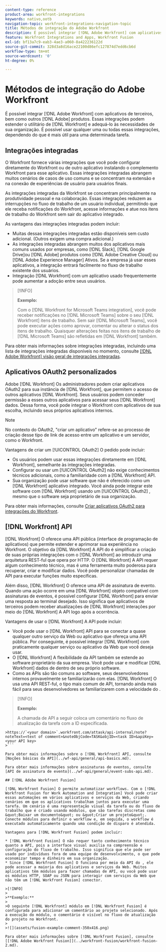 ```yaml
---
content-type: reference
product-area: workfront-integrations
keywords: nativo,ootb
navigation-topic: workfront-integrations-navigation-topic
title: Métodos de integração do Adobe Workfront
description: É possível integrar [!DNL Adobe Workfront] com aplicativos de terceiros. Essas integrações podem estender o utilitário de [!DNL Workfront] e adequá-lo às necessidades de sua organização. É possível usar qualquer uma ou todas essas integrações, dependendo do que é mais útil para uma determinada tarefa.
feature: Workfront Integrations and Apps, Workfront Fusion
exl-id: bf13a7c9-eab3-4ae3-a060-8a422236122d
source-git-commit: 328d3a8d16ace22100d86efc127874d7edd6cb6d
workflow-type: tm+mt
source-wordcount: '0'
ht-degree: 0%

---
```


# Métodos de integração do Adobe Workfront

É possível integrar [!DNL Adobe Workfront] com aplicativos de terceiros, bem como outros [!DNL Adobe] produtos. Essas integrações podem estender o utilitário de [!DNL Workfront] e adequá-lo às necessidades de sua organização. É possível usar qualquer uma ou todas essas integrações, dependendo do que é mais útil para uma determinada tarefa.

## Integrações integradas

O Workfront fornece várias integrações que você pode configurar diretamente do Workfront ou de outro aplicativo instalando o complemento Workfront para esse aplicativo. Essas integrações integradas abrangem muitos cenários de casos de uso comuns e se concentram na extensão e na conexão de experiências de usuário para usuários finais.

As integrações integradas da Workfront se concentram principalmente na produtividade pessoal e na colaboração. Essas integrações reduzem as interrupções no fluxo de trabalho de um usuário individual, permitindo que ele receba notificações do Workfront, acesse informações e atue nos itens de trabalho do Workfront sem sair do aplicativo integrado.

As vantagens das integrações integradas podem incluir:

* Muitas dessas integrações integradas estão disponíveis sem custo adicional. (Outros exigem uma compra adicional.)
* As integrações integradas abrangem muitos dos aplicativos mais comuns usados por empresas, como [!DNL Slack], [!DNL Google Drive]ou [!DNL Adobe] produtos como [!DNL Adobe Creative Cloud] ou [!DNL Adobe Experience Manager] Ativos. Se a empresa já usar esses aplicativos, a integração entrará facilmente no fluxo de trabalho existente dos usuários.
* Integração [!DNL Workfront] com um aplicativo usado frequentemente pode aumentar a adoção entre seus usuários.

>[!INFO]
>
>**Exemplo:**
>
>Com o [!DNL Workfront for Microsoft Teams integration], você pode receber notificações no [!DNL Microsoft Teams] sobre o seu [!DNL Workfront] itens de trabalho. Sem sair [!DNL Microsoft Teams], você pode executar ações como aprovar, comentar ou alterar o status dos itens de trabalho. Quaisquer alterações feitas nos itens de trabalho de [!DNL Microsoft Teams] são refletidas em [!DNL Workfront] também.

Para obter mais informações sobre integrações integradas, incluindo uma lista de integrações integradas disponíveis no momento, consulte [[!DNL Adobe Workfront] visão geral de integrações integradas](../workfront-integrations-and-apps/built-in-integrations-non-admin.md).

## Aplicativos OAuth2 personalizados

Adobe [!DNL Workfront] Os administradores podem criar aplicativos OAuth2 para sua instância de [!DNL Workfront], que permitem o acesso de outros aplicativos [!DNL Workfront]. Seus usuários podem conceder permissão a esses outros aplicativos para acessar seus [!DNL Workfront] dados. Dessa forma, você pode integrar o Workfront com aplicativos de sua escolha, incluindo seus próprios aplicativos internos.

>[!NOTE]
>
>No contexto do OAuth2, &quot;criar um aplicativo&quot; refere-se ao processo de criação desse tipo de link de acesso entre um aplicativo e um servidor, como o Workfront.

Vantagens de criar um [!UICONTROL OAuth2] O pedido pode incluir:

* Os usuários podem usar essas integrações diretamente em [!DNL Workfront], semelhante às integrações integradas.
* Configurar ou usar um [!UICONTROL OAuth2] não exige conhecimentos técnicos adicionais, como a familiaridade com a [!DNL Workfront] API.
* Sua organização pode usar software que não é oferecido como um [!DNL Workfront] aplicativo integrado. Você ainda pode integrar este software com [!DNL Workfront] usando um [!UICONTROL OAuth2] , mesmo que o software seja proprietário de sua organização.

Para obter mais informações, consulte [Criar aplicativos OAuth2 para integrações do Workfront](../administration-and-setup/configure-integrations/create-oauth-application.md).

## [!DNL Workfront] API

[!DNL Workfront] O oferece uma API pública (interface de programação de aplicativos) que permite estender e aprimorar sua experiência no Workfront. O objetivo da [!DNL Workfront] A API do é simplificar a criação de suas próprias integrações com o [!DNL Workfront] ao introduzir uma arquitetura REST-ful que opera por HTTP. O [!DNL Workfront] A API requer algum conhecimento técnico, mas é uma ferramenta muito poderosa para recuperar, criar e modificar dados. Você pode personalizar chamadas de API para executar funções muito específicas.

Além disso, [!DNL Workfront] O oferece uma API de assinatura de evento. Quando uma ação ocorre em uma [!DNL Workfront] objeto compatível com assinaturas de eventos, é possível configurar [!DNL Workfront] para enviar uma resposta ao terminal desejado. Isso significa que aplicativos de terceiros podem receber atualizações de [!DNL Workfront] interações por meio do [!DNL Workfront] A API logo após a ocorrência.

Vantagens de usar o [!DNL Workfront] A API pode incluir:

* Você pode usar o [!DNL Workfront] API para se conectar a quase qualquer outro serviço da Web ou aplicativo que ofereça uma API pública. Por conseguinte, é possível integrar [!DNL Workfront] com praticamente qualquer serviço ou aplicativo da Web que você deseja usar.
* O [!DNL Workfront] A flexibilidade da API também se estende ao software proprietário da sua empresa. Você pode usar e modificar [!DNL Workfront] dados de dentro de seu próprio software.
* Como as APIs são tão comuns ao software, seus desenvolvedores internos provavelmente se familiarizarão com elas. [!DNL Workfront] O usa uma API REST-ful, o tipo mais comum de API, tornando ainda mais fácil para seus desenvolvedores se familiarizarem com a velocidade do .

>[!INFO]
>
>**Exemplo:**
>
>A chamada de API a seguir coloca um comentário no fluxo de atualização da tarefa com a ID especificada.
>
>
```
>https://`<your domain>`.workfront.com/attask/api-internal/note?noteText=<text of comment>&noteObjCode=TASK&objID=<task ID>&apiKey=<your API key>
>```

Para obter mais informações sobre o [!DNL Workfront] API, consulte [Noções básicas da API](../wf-api/general/api-basics.md).

Para obter mais informações sobre assinaturas de eventos, consulte [API de assinatura de evento](../wf-api/general/event-subs-api.md).

## [!DNL Adobe Workfront Fusion]

[!DNL Workfront Fusion] O permite automatizar workflows. Com o [!DNL Workfront Fusion for Work Automation and Integration] Você pode criar essas automações em vários aplicativos e serviços da Web, criando cenários em que os aplicativos trabalham juntos para executar uma tarefa. Um cenário é uma representação visual da tarefa ou do fluxo de trabalho que é criado usando módulos, que são tarefas discretas como &quot;Baixar um documento&quot; ou &quot;Criar um projeto&quot;. Conecte módulos para definir o workflow e, em seguida, o workflow é executado automaticamente quando uma condição de disparo é atendida.

Vantagens para [!DNL Workfront Fusion] podem incluir:

* [!DNL Workfront Fusion] O não requer tanto conhecimento técnico quanto a API, pois a interface visual auxilia na compreensão e configuração do fluxo de trabalho. Isso significa que ele pode ser usado por indivíduos fora de uma equipe de desenvolvimento, o que pode economizar tempo e dinheiro em sua organização.
* Since [!DNL Workfront Fusion] O funciona por meio da API do , ele pode acessar a maioria dos aplicativos e serviços da Web. Muitos aplicativos têm módulos para fazer chamadas de API, ou você pode usar os módulos HTTP, SOAP ou JSON para interagir com serviços da Web que não têm um [!DNL Workfront Fusion] conector.

>[!INFO]
>
>**Exemplo:**
>
>O seguinte [!DNL Workfront] módulo em [!DNL Workfront Fusion] é configurada para adicionar um comentário ao projeto selecionado. Após a execução do módulo, o comentário é visível no fluxo de atualização do projeto no Workfront.
>
>![](assets/fusion-example-comment-350x416.png)

Para obter mais informações sobre [!DNL Workfront Fusion], consulte [[!DNL Adobe Workfront Fusion]](../workfront-fusion/workfront-fusion-2.md).
